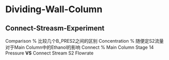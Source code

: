 # Dividing-Wall-Column
## Connect-Streasm-Experiment 
Comparison
% 比较几个B_PRES2之间的区别
Concentration
% 随便定S2流量对于Main Column中的Ethanol的影响
Connect
% Main Column Stage 14 Pressure **VS** Connect Stream S2 Flowrate

